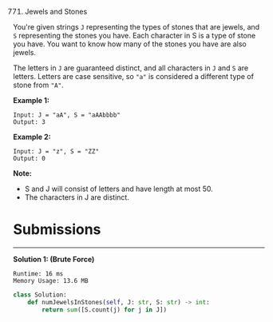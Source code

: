 771. Jewels and Stones

You're given strings `J` representing the types of stones that are jewels, and `S` representing the stones you have.  Each character in S is a type of stone you have.  You want to know how many of the stones you have are also jewels.

The letters in `J` are guaranteed distinct, and all characters in `J` and `S` are letters. Letters are case sensitive, so `"a"` is considered a different type of stone from `"A"`.

**Example 1:**
```
Input: J = "aA", S = "aAAbbbb"
Output: 3
```

**Example 2:**
```
Input: J = "z", S = "ZZ"
Output: 0
```

**Note:**

* S and J will consist of letters and have length at most 50.
* The characters in J are distinct.

# Submissions
---
**Solution 1: (Brute Force)**
```
Runtime: 16 ms
Memory Usage: 13.6 MB
```
```python
class Solution:
    def numJewelsInStones(self, J: str, S: str) -> int:
        return sum([S.count(j) for j in J])
```